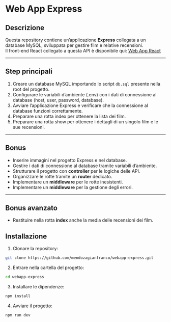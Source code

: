 # Web App Express

## Descrizione
Questa repository contiene un’applicazione **Express** collegata a un database MySQL, sviluppata per gestire film e relative recensioni.  
Il front-end React collegato a questa API è disponibile qui: [Web App React](https://github.com/mendozagianfranco/webapp-react)

---

## Step principali
1. Creare un database MySQL importando lo script `db.sql` presente nella root del progetto.
2. Configurare le variabili d’ambiente (.env) con i dati di connessione al database (host, user, password, database).
3. Avviare l’applicazione Express e verificare che la connessione al database funzioni correttamente.
4. Preparare una rotta index per ottenere la lista dei film.
5. Preparare una rotta show per ottenere i dettagli di un singolo film e le sue recensioni.

---

## Bonus
- Inserire immagini nel progetto Express e nel database.
- Gestire i dati di connessione al database tramite variabili d’ambiente.
- Strutturare il progetto con **controller** per le logiche delle API.
- Organizzare le rotte tramite un **router** dedicato.
- Implementare un **middleware** per le rotte inesistenti.
- Implementare un **middleware** per la gestione degli errori.

---

## Bonus avanzato
- Restituire nella rotta **index** anche la media delle recensioni dei film.

## Installazione

1. Clonare la repository:
```bash
git clone https://github.com/mendozagianfranco/webapp-express.git
```
2. Entrare nella cartella del progetto:
```bash
cd webapp-express
```
3. Installare le dipendenze:

```bash
npm install
```
4. Avviare il progetto:
```bash
npm run dev
```

